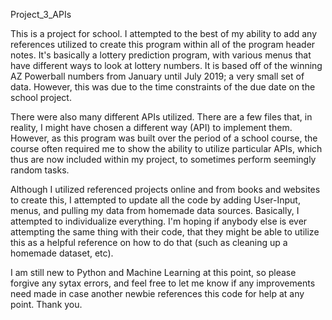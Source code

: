 Project_3_APIs

This is a project for school.  I attempted to the best of my ability to add any references utilized to create this program within all of the program header notes.  It's basically a lottery prediction program, with various menus that have different ways to look at lottery numbers.  It is based off of the winning AZ Powerball numbers from January until July 2019; a very small set of data.  However, this was due to the time constraints of the due date on the school project.  

There were also many different APIs utilized.  There are a few files that, in reality, I might have chosen a different way (API) to implement them.  However, as this program was built over the period of a school course, the course often required me to show the ability to utilize particular APIs, which thus are now included within my project, to sometimes perform seemingly random  tasks.  

Although I utilized referenced projects online and from books and websites to create this, I attempted to update all the code by adding User-Input, menus, and pulling my data from homemade data sources.  Basically, I attempted to individualize everything.  I'm hoping if anybody else is ever attempting the same thing with their code, that they might be able to utilize this as a helpful reference on how to do that (such as cleaning up a homemade dataset, etc).  

I am still new to Python and Machine Learning at this point, so please forgive any sytax errors, and feel free to let me know if any improvements need made in case another newbie references this code for help at any point.  Thank you. 
